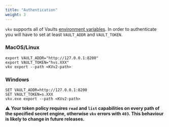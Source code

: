 ```yaml
---
title: "Authentication"
weight: 3
---
```


`vkv` supports all of Vaults [environment variables](https://www.vaultproject.io/docs/commands#environment-variables). In order to authenticate you will have to set at least `VAULT_ADDR` and `VAULT_TOKEN`.

### MacOS/Linux
```
export VAULT_ADDR="http://127.0.0.1:8200"
export VAULT_TOKEN="hvs.XXX" 
vkv export --path <KVv2-path>
```

### Windows
```
SET VAULT_ADDR=http://127.0.0.1:8200
SET VAULT_TOKEN=s.XXX
vkv.exe export --path <KVv2-path>
```

⚠️ **Your token policy requires `read` and `list` capabilities on every path of the specified secret engine, otherwise `vkv` errors with `403`. This behaviour is likely to change in future releases.**

